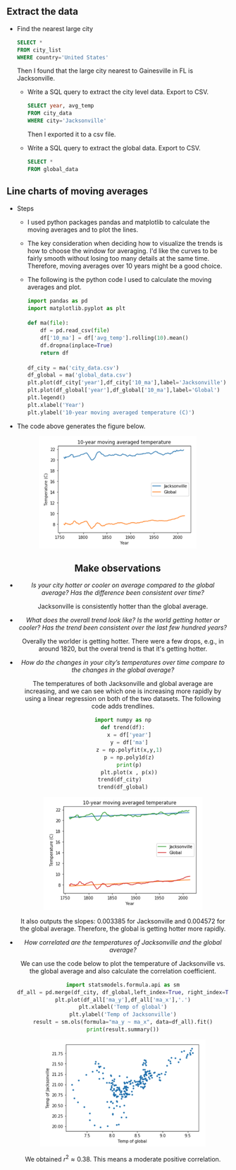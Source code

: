 ## Extract the data

- Find the nearest large city

  ```SQL
  SELECT *
  FROM city_list
  WHERE country='United States'
  ```

  Then I found that the large city nearest to Gainesville in FL is Jacksonville.

  - Write a SQL query to extract the city level data. Export to CSV.

    ```sql
    SELECT year, avg_temp
    FROM city_data
    WHERE city='Jacksonville'
    ```

    Then I exported it to a csv file. 

  - Write a SQL query to extract the global data. Export to CSV.

    ```sql
    SELECT *
    FROM global_data
    ```

    

## Line charts of moving averages
- Steps

  - I used python packages pandas and matplotlib to calculate the moving averages and to plot the lines.

  - The key consideration when deciding how to visualize the trends is how to choose the window for averaging. I'd like the curves to be fairly smooth without losing too many details at the same time. Therefore, moving averages over 10 years might be a good choice.

  - The following is the python code I used to calculate the moving averages and plot.

    ```python
    import pandas as pd
    import matplotlib.pyplot as plt
    
    def ma(file):
        df = pd.read_csv(file)
        df['10_ma'] = df['avg_temp'].rolling(10).mean()
        df.dropna(inplace=True)
        return df
    
    df_city = ma('city_data.csv')
    df_global = ma('global_data.csv')
    plt.plot(df_city['year'],df_city['10_ma'],label='Jacksonville')
    plt.plot(df_global['year'],df_global['10_ma'],label='Global')
    plt.legend()
    plt.xlabel('Year')
    plt.ylabel('10-year moving averaged temperature (C)')
    ```

- The code above generates the figure below.

<center><img src=image-20190121151320496.png style="zoom:60%"/>  

  

## Make observations

  - *Is your city hotter or cooler on average compared to the global average? Has the difference been consistent over time?*

    Jacksonville is consistently hotter than the global average.

- *What does the overall trend look like? Is the world getting hotter or cooler? Has the trend been consistent over the last few hundred years?*

  Overally the worlder is getting hotter. There were a few drops, e.g., in around 1820, but the overal trend is that it's getting hotter.

- *How do the changes in your city’s temperatures over time compare to the changes in the global average?*

  The temperatures of both Jacksonville and global average are increasing, and we can see which one is increasing more rapidly by using a linear regression on both of the two datasets. The following code adds trendlines.

  ```python
  import numpy as np
  def trend(df):
      x = df['year']
      y = df['ma']
      z = np.polyfit(x,y,1)
      p = np.poly1d(z)
      print(p)
      plt.plot(x , p(x))
  trend(df_city)  
  trend(df_global)
  ```

  <center><img src=image-20190121151733510.png style="zoom:60%" /><center>

  It also outputs the slopes: 0.003385 for Jacksonville and 0.004572 for the global average. Therefore, the global is getting hotter more rapidly.

- *How correlated are the temperatures of Jacksonville and the global average?*

  We can use the code below to plot the temperature of Jacksonville vs. the global average and also calculate the correlation coefficient.

  ```python
  import statsmodels.formula.api as sm
  df_all = pd.merge(df_city, df_global,left_index=True, right_index=True, how='inner')
  plt.plot(df_all['ma_y'],df_all['ma_x'],'.')
  plt.xlabel('Temp of global')
  plt.ylabel('Temp of Jacksonville')
  result = sm.ols(formula="ma_y ~ ma_x", data=df_all).fit()
  print(result.summary())
  ```

  <center><img src=image-20190121153616559.png style="zoom: 60%" /><center>

  We obtained $r^2 \approx 0.38$. This means a moderate positive correlation.